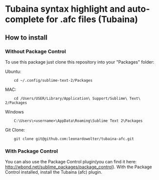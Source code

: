Tubaina syntax highlight and auto-complete for .afc files (Tubaina)
======================

How to install
---

### Without Package Control
To use this package just clone this repository into your "Packages" folder:  
		
Ubuntu:

		cd ~/.config/sublime-text-2/Packages  

MAC:

		cd /Users/USER/Library/Application\ Support/Sublime\ Text\ 2/Packages
		
Windows

		C:\Users\<username>\AppData\Roaming\Sublime Text 2\Packages

Git Clone:
	
		git clone git@github.com:leonardowolter/tubaina-afc.git  


### With Package Control
You can also use the Package Control plugin(you can find it here: http://wbond.net/sublime_packages/package_control). 
With the Package Control installed, install the Tubaina (afc) plugin.
